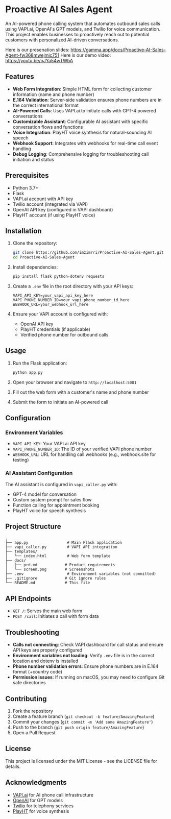 # Proactive AI Sales Agent

An AI-powered phone calling system that automates outbound sales calls using VAPI.ai, OpenAI's GPT models, and Twilio for voice communication. This project enables businesses to proactively reach out to potential customers with personalized AI-driven conversations.

Here is our presenation slides: https://gamma.app/docs/Proactive-AI-Sales-Agent-fw368mwejmic751 
Here is our demo video: https://youtu.be/nJYa54wTWbA

## Features

- **Web Form Integration**: Simple HTML form for collecting customer information (name and phone number)
- **E.164 Validation**: Server-side validation ensures phone numbers are in the correct international format
- **AI-Powered Calls**: Uses VAPI.ai to initiate calls with GPT-4 powered conversations
- **Customizable Assistant**: Configurable AI assistant with specific conversation flows and functions
- **Voice Integration**: PlayHT voice synthesis for natural-sounding AI speech
- **Webhook Support**: Integrates with webhooks for real-time call event handling
- **Debug Logging**: Comprehensive logging for troubleshooting call initiation and status

## Prerequisites

- Python 3.7+
- Flask
- VAPI.ai account with API key
- Twilio account (integrated via VAPI)
- OpenAI API key (configured in VAPI dashboard)
- PlayHT account (if using PlayHT voice)

## Installation

1. Clone the repository:

   ```bash
   git clone https://github.com/imzimrri/Proactive-AI-Sales-Agent.git
   cd Proactive-AI-Sales-Agent
   ```

2. Install dependencies:

   ```bash
   pip install flask python-dotenv requests
   ```

3. Create a `.env` file in the root directory with your API keys:

   ```
   VAPI_API_KEY=your_vapi_api_key_here
   VAPI_PHONE_NUMBER_ID=your_vapi_phone_number_id_here
   WEBHOOK_URL=your_webhook_url_here
   ```

4. Ensure your VAPI account is configured with:
   - OpenAI API key
   - PlayHT credentials (if applicable)
   - Verified phone number for outbound calls

## Usage

1. Run the Flask application:

   ```bash
   python app.py
   ```

2. Open your browser and navigate to `http://localhost:5001`

3. Fill out the web form with a customer's name and phone number

4. Submit the form to initiate an AI-powered call

## Configuration

### Environment Variables

- `VAPI_API_KEY`: Your VAPI.ai API key
- `VAPI_PHONE_NUMBER_ID`: The ID of your verified VAPI phone number
- `WEBHOOK_URL`: URL for handling call webhooks (e.g., webhook.site for testing)

### AI Assistant Configuration

The AI assistant is configured in `vapi_caller.py` with:

- GPT-4 model for conversation
- Custom system prompt for sales flow
- Function calling for appointment booking
- PlayHT voice for speech synthesis

## Project Structure

```
.
├── app.py                 # Main Flask application
├── vapi_caller.py         # VAPI API integration
├── templates/
│   └── index.html         # Web form template
├── docs/
│   ├── prd.md            # Product requirements
│   └── screen.png        # Screenshots
├── .env                   # Environment variables (not committed)
├── .gitignore            # Git ignore rules
└── README.md             # This file
```

## API Endpoints

- `GET /`: Serves the main web form
- `POST /call`: Initiates a call with form data

## Troubleshooting

- **Calls not connecting**: Check VAPI dashboard for call status and ensure API keys are properly configured
- **Environment variables not loading**: Verify `.env` file is in the correct location and dotenv is installed
- **Phone number validation errors**: Ensure phone numbers are in E.164 format (+country code)
- **Permission issues**: If running on macOS, you may need to configure Git safe directories

## Contributing

1. Fork the repository
2. Create a feature branch (`git checkout -b feature/AmazingFeature`)
3. Commit your changes (`git commit -m 'Add some AmazingFeature'`)
4. Push to the branch (`git push origin feature/AmazingFeature`)
5. Open a Pull Request

## License

This project is licensed under the MIT License - see the LICENSE file for details.

## Acknowledgments

- [VAPI.ai](https://vapi.ai) for AI phone call infrastructure
- [OpenAI](https://openai.com) for GPT models
- [Twilio](https://twilio.com) for telephony services
- [PlayHT](https://play.ht) for voice synthesis
